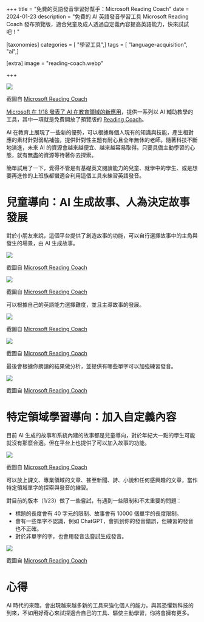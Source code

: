 +++
title = "免費的英語發音學習好幫手：Microsoft Reading Coach"
date = 2024-01-23
description = "免費的 AI 英語發音學習工具 Microsoft Reading Coach 發布預覽版，適合兒童及成人透過自定義內容提高英語能力，快來試試吧！"

[taxonomies]
categories = [ "學習工具",]
tags = [ "language-acquisition", "ai",]

[extra]
image = "reading-coach.webp"

+++

![](reading-coach.webp)
<p class="image-caption">截圖自 <a href="https://coach.microsoft.com/">Microsoft Reading Coach</a><p>

[Microsoft 在 1/18 發表了 AI 在教育領域的新應用](https://educationblog.microsoft.com/en-us/2024/01/unlocking-productivity-and-personalizing-learning-with-ai)，提供一系列以 AI 輔助教學的工具，其中一項就是免費開放了預覽版的 [Reading Coach](https://coach.microsoft.com/)。

AI 在教育上展現了一些新的優勢，可以根據每個人現有的知識與技能，產生相對應的素材針對弱點補強，提供針對性主題有耐心且全年無休的老師。隨著科技不斷地演進，未來 AI 的資源會越來越便宜、越來越容易取得。只要具備主動學習的心態，就有無盡的資源等待著你去探索。

簡單試用了一下，覺得不管是有基礎英文閱讀能力的兒童、就學中的學生、或是想要再進修的上班族都蠻適合利用這個工具來練習英語發音。

# 兒童導向：AI 生成故事、人為決定故事發展

對於小朋友來說，這個平台提供了創造故事的功能，可以自行選擇故事中的主角與發生的場景，由 AI 生成故事。

![](character.webp)
<p class="image-caption">截圖自 <a href="https://coach.microsoft.com/">Microsoft Reading Coach</a><p>

![](location.webp)
<p class="image-caption">截圖自 <a href="https://coach.microsoft.com/">Microsoft Reading Coach</a><p>

可以根據自己的英語能力選擇難度，並且主導故事的發展。

![](level.webp)
<p class="image-caption">截圖自 <a href="https://coach.microsoft.com/">Microsoft Reading Coach</a><p>

![](next-chapter.webp)
<p class="image-caption">截圖自 <a href="https://coach.microsoft.com/">Microsoft Reading Coach</a><p>

最後會根據你朗讀的結果做分析，並提供有哪些單字可以加強練習發音。

![](analytics.webp)
<p class="image-caption">截圖自 <a href="https://coach.microsoft.com/">Microsoft Reading Coach</a><p>

# 特定領域學習導向：加入自定義內容

目前 AI 生成的故事和系統內建的故事都是兒童導向，對於年紀大一點的學生可能就沒有那麼合適。但在平台上也提供了可以加入故事的功能。

![](passage.webp)
<p class="image-caption">截圖自 <a href="https://coach.microsoft.com/">Microsoft Reading Coach</a><p>

可以放上課文、專業領域的文章、甚至新聞、詩、小說和任何感興趣的文章，當作特定領域單字的探索與發音的練習。

對目前的版本（1/23）做了一些嘗試，有遇到一些限制和不太重要的問題：
* 標題的長度會有 40 字元的限制、故事會有 10000 個單字的長度限制。
* 會有一些單字不認識，例如 ChatGPT，會抓到你的發音錯誤，但練習的發音也不正確。
* 對於非單字的字，也會用發音法嘗試生成發音。

![](unknown-word.webp)
<p class="image-caption">截圖自 <a href="https://coach.microsoft.com/">Microsoft Reading Coach</a><p>

# 心得

AI 時代的來臨，會出現越來越多新的工具來強化個人的能力。與其恐懼新科技的到來，不如用好奇心來試探適合自己的工具、驅使主動學習，你將會擁有更多。

